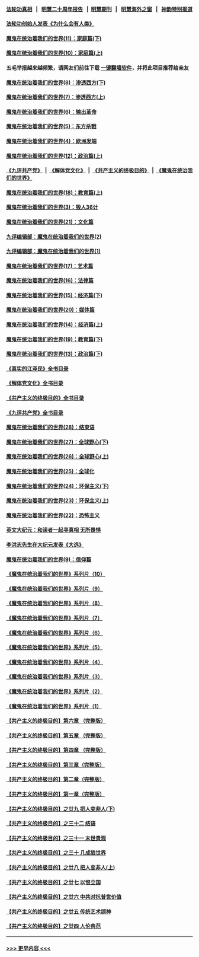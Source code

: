 #### [法轮功真相](https://github.com/gfw-breaker/truth/blob/master/README.md?t=0) &nbsp;&nbsp;|&nbsp;&nbsp; [明慧二十周年报告](https://github.com/gfw-breaker/mh-reports/blob/master/README.md?t=0) &nbsp;&nbsp;|&nbsp;&nbsp;[明慧期刊](https://github.com/gfw-breaker/mh-qikan) &nbsp;&nbsp;|&nbsp;&nbsp; [明慧海外之窗](https://github.com/gfw-breaker/mh-news/blob/master/README.md?t=0) &nbsp;&nbsp;|&nbsp;&nbsp; [神韵特别报道](https://github.com/gfw-breaker/mh-news/blob/master/shenyun.md?t=0)
#### [法轮功创始人发表《为什么会有人类》](../pages/nsc422/n13912117.md?t=04160043) 
#### [魔鬼在统治着我们的世界(11)：家庭篇(下)](../pages/nsc422/n10440961.md?t=04160043) 
#### [魔鬼在统治着我们的世界(10)：家庭篇(上)](../pages/nsc422/n10435448.md?t=04160043) 
#### 五毛举报越来越频繁，请网友们前往下载 [一键翻墙软件](https://github.com/gfw-breaker/ssr-accounts)，并将此项目推荐给亲友
#### [魔鬼在统治着我们的世界(8)：渗透西方(下)](../pages/nsc422/n10429603.md?t=04160043) 
#### [魔鬼在统治着我们的世界(7)：渗透西方(上)](../pages/nsc422/n10426013.md?t=04160043) 
#### [魔鬼在统治着我们的世界(6)：输出革命](../pages/nsc422/n10421536.md?t=04160043) 
#### [魔鬼在统治着我们的世界(5)：东方杀戮](../pages/nsc422/n10417707.md?t=04160043) 
#### [魔鬼在统治着我们的世界(4)：欧洲发端](../pages/nsc422/n10414890.md?t=04160043) 
#### [魔鬼在统治着我们的世界(12)：政治篇(上)](../pages/nsc422/n10444576.md?t=04160043) 
#### [《九评共产党》](https://github.com/begood0513/9ping.md/blob/master/README.md) &nbsp;|&nbsp; [《解体党文化》](../../../../jtdwh.md/blob/master/README.md)  &nbsp;|&nbsp; [《共产主义的终极目的》](../../../../gczydzjmd.md/blob/master/README.md) &nbsp;|&nbsp; [《魔鬼在统治我们的世界》](../../../../mgztzwmdsj.md/blob/master/README.md) 
#### [魔鬼在统治着我们的世界(18)：教育篇(上)](../pages/nsc422/n10526970.md?t=04160043) 
#### [魔鬼在统治着我们的世界(3)：毁人36计](../pages/nsc422/n10411583.md?t=04160043) 
#### [魔鬼在统治着我们的世界(21)：文化篇](../pages/nsc422/n10597706.md?t=04160043) 
#### [九评编辑部：魔鬼在统治着我们的世界(2)](../pages/nsc422/n10410036.md?t=04160043) 
#### [九评编辑部：魔鬼在统治着我们的世界(1)](../pages/nsc422/n10406825.md?t=04160043) 
#### [魔鬼在统治着我们的世界(17)：艺术篇](../pages/nsc422/n10499093.md?t=04160043) 
#### [魔鬼在统治着我们的世界(16)：法律篇](../pages/nsc422/n10485969.md?t=04160043) 
#### [魔鬼在统治着我们的世界(15)：经济篇(下)](../pages/nsc422/n10469975.md?t=04160043) 
#### [魔鬼在统治着我们的世界(20)：媒体篇](../pages/nsc422/n10586579.md?t=04160043) 
#### [魔鬼在统治着我们的世界(14)：经济篇(上)](../pages/nsc422/n10457370.md?t=04160043) 
#### [魔鬼在统治着我们的世界(19)：教育篇(下)](../pages/nsc422/n10564808.md?t=04160043) 
#### [魔鬼在统治着我们的世界(13)：政治篇(下)](../pages/nsc422/n10448270.md?t=04160043) 
#### [《真实的江泽民》全书目录](../pages/nsc422/n13721399.md?t=04160043) 
#### [《解体党文化》全书目录](../pages/nsc422/n13721157.md?t=04160043) 
#### [《共产主义的终极目的》全书目录](../pages/nsc422/n13721048.md?t=04160043) 
#### [《九评共产党》全书目录](../pages/nsc422/n13708085.md?t=04160043) 
#### [魔鬼在统治着我们的世界(28)：结束语](../pages/nsc422/n10936246.md?t=04160043) 
#### [魔鬼在统治着我们的世界(27)：全球野心(下)](../pages/nsc422/n10928319.md?t=04160043) 
#### [魔鬼在统治着我们的世界(26)：全球野心(上)](../pages/nsc422/n10900318.md?t=04160043) 
#### [魔鬼在统治着我们的世界(25)：全球化](../pages/nsc422/n10788205.md?t=04160043) 
#### [魔鬼在统治着我们的世界(24)：环保主义(下)](../pages/nsc422/n10695307.md?t=04160043) 
#### [魔鬼在统治着我们的世界(23)：环保主义(上)](../pages/nsc422/n10688613.md?t=04160043) 
#### [魔鬼在统治着我们的世界(22)：恐怖主义](../pages/nsc422/n10614727.md?t=04160043) 
#### [英文大纪元：和读者一起寻真相 无所畏惧](../pages/nsc422/n12542027.md?t=04160043) 
#### [李洪志先生在大纪元发表《大选》](../pages/nsc422/n12534746.md?t=04160043) 
#### [魔鬼在统治着我们的世界(9)：信仰篇](../pages/nsc422/n10432159.md?t=04160043) 
#### [《魔鬼在统治着我们的世界》系列片（10）](../pages/nsc422/n12292670.md?t=04160043) 
#### [《魔鬼在统治着我们的世界》系列片（9）](../pages/nsc422/n12290859.md?t=04160043) 
#### [《魔鬼在统治着我们的世界》系列片（8）](../pages/nsc422/n12287445.md?t=04160043) 
#### [《魔鬼在统治着我们的世界》系列片（7）](../pages/nsc422/n12283425.md?t=04160043) 
#### [《魔鬼在统治着我们的世界》系列片（6）](../pages/nsc422/n12282314.md?t=04160043) 
#### [《魔鬼在统治着我们的世界》系列片（5）](../pages/nsc422/n12281419.md?t=04160043) 
#### [《魔鬼在统治着我们的世界》系列片（4）](../pages/nsc422/n12274024.md?t=04160043) 
#### [《魔鬼在统治着我们的世界》系列片（3）](../pages/nsc422/n12271322.md?t=04160043) 
#### [《魔鬼在统治着我们的世界》系列片（2）](../pages/nsc422/n12269049.md?t=04160043) 
#### [《魔鬼在统治着我们的世界》系列片（1）](../pages/nsc422/n12267575.md?t=04160043) 
#### [【共产主义的终极目的】第六章 （完整版）](../pages/nsc422/n11428913.md?t=04160043) 
#### [【共产主义的终极目的】第五章 （完整版）](../pages/nsc422/n11428912.md?t=04160043) 
#### [【共产主义的终极目的】第四章 （完整版）](../pages/nsc422/n11428907.md?t=04160043) 
#### [【共产主义的终极目的】第三章（完整版）](../pages/nsc422/n11428848.md?t=04160043) 
#### [【共产主义的终极目的】第二章（完整版）](../pages/nsc422/n11428831.md?t=04160043) 
#### [【共产主义的终极目的】第一章（完整版）](../pages/nsc422/n11417651.md?t=04160043) 
#### [【共产主义的终极目的】之廿九 把人变非人(下)](../pages/nsc422/n11344140.md?t=04160043) 
#### [【共产主义的终极目的】之三十二 结语](../pages/nsc422/n11360535.md?t=04160043) 
#### [【共产主义的终极目的】之三十一 末世景观](../pages/nsc422/n11351129.md?t=04160043) 
#### [【共产主义的终极目的】之三十 几成狼世界](../pages/nsc422/n11348280.md?t=04160043) 
#### [【共产主义的终极目的】之廿八 把人变非人(上)](../pages/nsc422/n11340492.md?t=04160043) 
#### [【共产主义的终极目的】之廿七 以恨立国](../pages/nsc422/n11336944.md?t=04160043) 
#### [【共产主义的终极目的】之廿六 中共对抗普世价值](../pages/nsc422/n11324785.md?t=04160043) 
#### [【共产主义的终极目的】之廿五 传统艺术颂神](../pages/nsc422/n11296396.md?t=04160043) 
#### [【共产主义的终极目的】之廿四 人伦典范](../pages/nsc422/n11296397.md?t=04160043) 

----
#### [ >>> 更早内容 <<< ](../indexes/nsc422-earlier.md)
